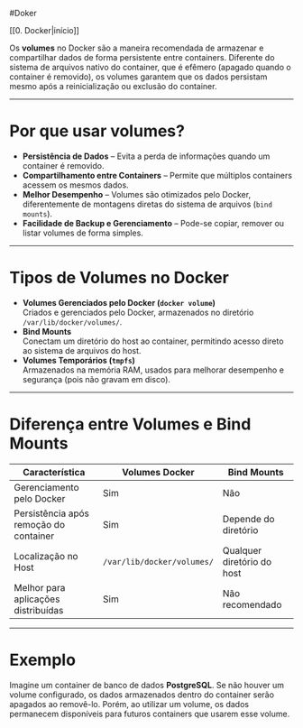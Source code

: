 
#Doker 

[[0. Docker|início]]

Os **volumes** no Docker são a maneira recomendada de armazenar e compartilhar dados de forma persistente entre containers. Diferente do sistema de arquivos nativo do container, que é efêmero (apagado quando o container é removido), os volumes garantem que os dados persistam mesmo após a reinicialização ou exclusão do container.

---

# Por que usar volumes?

- **Persistência de Dados** – Evita a perda de informações quando um container é removido.
- **Compartilhamento entre Containers** – Permite que múltiplos containers acessem os mesmos dados.
- **Melhor Desempenho** – Volumes são otimizados pelo Docker, diferentemente de montagens diretas do sistema de arquivos (`bind mounts`).
- **Facilidade de Backup e Gerenciamento** – Pode-se copiar, remover ou listar volumes de forma simples.

---

# Tipos de Volumes no Docker

- **Volumes Gerenciados pelo Docker (`docker volume`)**  
    Criados e gerenciados pelo Docker, armazenados no diretório `/var/lib/docker/volumes/`.
- **Bind Mounts**  
    Conectam um diretório do host ao container, permitindo acesso direto ao sistema de arquivos do host.
- **Volumes Temporários (`tmpfs`)**  
    Armazenados na memória RAM, usados para melhorar desempenho e segurança (pois não gravam em disco).

---

# Diferença entre Volumes e Bind Mounts

|Característica|Volumes Docker|Bind Mounts|
|---|---|---|
|Gerenciamento pelo Docker|Sim|Não|
|Persistência após remoção do container|Sim|Depende do diretório|
|Localização no Host|`/var/lib/docker/volumes/`|Qualquer diretório do host|
|Melhor para aplicações distribuídas|Sim|Não recomendado|

---

# Exemplo

Imagine um container de banco de dados **PostgreSQL**. Se não houver um volume configurado, os dados armazenados dentro do container serão apagados ao removê-lo. Porém, ao utilizar um volume, os dados permanecem disponíveis para futuros containers que usarem esse volume.
